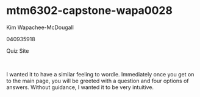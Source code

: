 # mtm6302-capstone-wapa0028
Kim Wapachee-McDougall

040935918

Quiz Site

<br>

I wanted it to have a similar feeling to wordle. Immediately once you get on to the main page, you will be greeted with a question and four options of answers. Without guidance, I wanted it to be very intuitive.